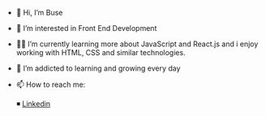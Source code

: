 - 👋 Hi, I’m Buse
- 👀 I’m interested in Front End Development
- 👩‍💻 I’m currently learning more about JavaScript and React.js and i enjoy working with HTML, CSS and similar technologies.
- 🌱 I’m addicted to learning and growing every day
- 📫 How to reach me:

   
   ◾ [Linkedin](https://www.linkedin.com/in/buse-g%C3%B6%C3%A7-8969841bb/)

<!---
busegoc/busegoc is a ✨ special ✨ repository because its `README.md` (this file) appears on your GitHub profile.
You can click the Preview link to take a look at your changes.
--->
